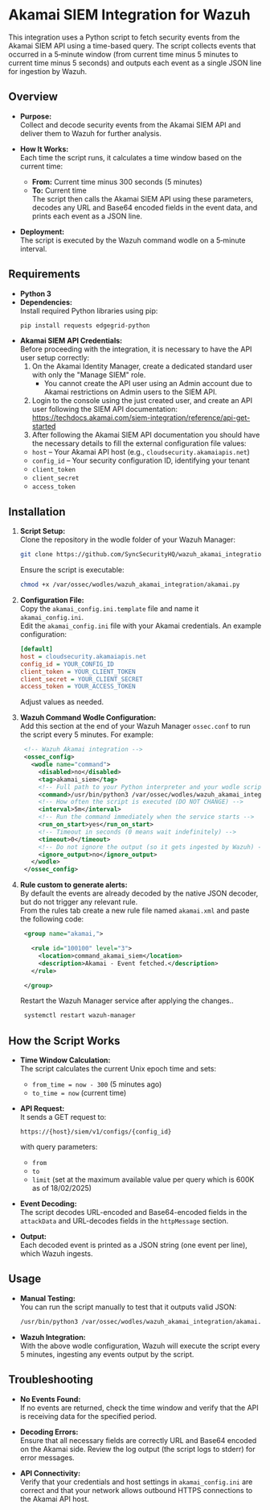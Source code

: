 # Akamai SIEM Integration for Wazuh

This integration uses a Python script to fetch security events from the Akamai SIEM API using a time-based query. The script collects events that occurred in a 5‑minute window (from current time minus 5 minutes to current time minus 5 seconds) and outputs each event as a single JSON line for ingestion by Wazuh.

## Overview

- **Purpose:**  
  Collect and decode security events from the Akamai SIEM API and deliver them to Wazuh for further analysis.

- **How It Works:**  
  Each time the script runs, it calculates a time window based on the current time:
  - **From:** Current time minus 300 seconds (5 minutes)
  - **To:** Current time  
  The script then calls the Akamai SIEM API using these parameters, decodes any URL and Base64 encoded fields in the event data, and prints each event as a JSON line.

- **Deployment:**  
  The script is executed by the Wazuh command wodle on a 5‑minute interval.

## Requirements

- **Python 3**  
- **Dependencies:**  
  Install required Python libraries using pip:
  ```bash
  pip install requests edgegrid-python
  ```
- **Akamai SIEM API Credentials:**  
  Before proceeding with the integration, it is necessary to have the API user setup correctly:
  1. On the Akamai Identity Manager, create a dedicated standard user with only the "Manage SIEM" role. 
     - You cannot create the API user using an Admin account due to Akamai restrictions on Admin users to the SIEM API. 
  2. Login to the console using the just created user, and create an API user following the SIEM API documentation: https://techdocs.akamai.com/siem-integration/reference/api-get-started
  3. After following the Akamai SIEM API documentation you should have the necessary details to fill the external configuration file values:
  - `host` – Your Akamai API host (e.g., `cloudsecurity.akamaiapis.net`)
  - `config_id` – Your security configuration ID, identifying your tenant
  - `client_token`
  - `client_secret`
  - `access_token`


## Installation

1. **Script Setup:**  
   Clone the repository in the wodle folder of your Wazuh Manager:
   ```bash
   git clone https://github.com/SyncSecurityHQ/wazuh_akamai_integration.git
   ```
   Ensure the script is executable:
   ```bash
   chmod +x /var/ossec/wodles/wazuh_akamai_integration/akamai.py
   ```

2. **Configuration File:**  
   Copy the `akamai_config.ini.template` file and name it `akamai_config.ini`.  
   Edit the `akamai_config.ini` file with your Akamai credentials. An example configuration:
   ```ini
   [default]
   host = cloudsecurity.akamaiapis.net
   config_id = YOUR_CONFIG_ID
   client_token = YOUR_CLIENT_TOKEN
   client_secret = YOUR_CLIENT_SECRET
   access_token = YOUR_ACCESS_TOKEN
   ```
   Adjust values as needed.

3. **Wazuh Command Wodle Configuration:**  
   Add this section at the end of your Wazuh Manager `ossec.conf` to run the script every 5 minutes. For example:
   ```xml
    <!-- Wazuh Akamai integration --> 
    <ossec_config>
      <wodle name="command">
        <disabled>no</disabled>
        <tag>akamai_siem</tag>
        <!-- Full path to your Python interpreter and your wodle script -->
        <command>/usr/bin/python3 /var/ossec/wodles/wazuh_akamai_integration/akamai.py</command>
        <!-- How often the script is executed (DO NOT CHANGE) -->
        <interval>5m</interval>
        <!-- Run the command immediately when the service starts -->
        <run_on_start>yes</run_on_start>
        <!-- Timeout in seconds (0 means wait indefinitely) -->
        <timeout>0</timeout>
        <!-- Do not ignore the output (so it gets ingested by Wazuh) -->
        <ignore_output>no</ignore_output>
      </wodle>
    </ossec_config>
   ```

4. **Rule custom to generate alerts:**  
  By default the events are already decoded by the native JSON decoder, but do not trigger any relevant rule.  
  From the rules tab create a new rule file named `akamai.xml` and paste the following code:
   ```xml
    <group name="akamai,">

      <rule id="100100" level="3">
        <location>command_akamai_siem</location>
        <description>Akamai - Event fetched.</description>
      </rule>

    </group>
   ```  
    Restart the Wazuh Manager service after applying the changes..
   ```bash
    systemctl restart wazuh-manager
   ```  

## How the Script Works

- **Time Window Calculation:**  
  The script calculates the current Unix epoch time and sets:
  - `from_time = now - 300` (5 minutes ago)
  - `to_time = now` (current time)

- **API Request:**  
  It sends a GET request to:
  ```
  https://{host}/siem/v1/configs/{config_id}
  ```
  with query parameters:
  - `from`
  - `to`
  - `limit` (set at the maximum available value per query which is 600K as of 18/02/2025)

- **Event Decoding:**  
  The script decodes URL-encoded and Base64-encoded fields in the `attackData` and URL-decodes fields in the `httpMessage` section.

- **Output:**  
  Each decoded event is printed as a JSON string (one event per line), which Wazuh ingests.

## Usage

- **Manual Testing:**  
  You can run the script manually to test that it outputs valid JSON:
  ```bash
  /usr/bin/python3 /var/ossec/wodles/wazuh_akamai_integration/akamai.py
  ```
- **Wazuh Integration:**  
  With the above wodle configuration, Wazuh will execute the script every 5 minutes, ingesting any events output by the script.

## Troubleshooting

- **No Events Found:**  
  If no events are returned, check the time window and verify that the API is receiving data for the specified period.

- **Decoding Errors:**  
  Ensure that all necessary fields are correctly URL and Base64 encoded on the Akamai side. Review the log output (the script logs to stderr) for error messages.

- **API Connectivity:**  
  Verify that your credentials and host settings in `akamai_config.ini` are correct and that your network allows outbound HTTPS connections to the Akamai API host.
